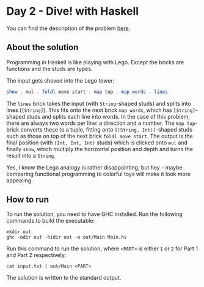 # Day 2 - Dive! with Haskell
You can find the description of the problem [here][1].

## About the solution
Programming in Haskell is like playing with Lego. Except the bricks are
functions and the studs are types.

The input gets shoved into the Lego tower:

```haskell
show . mul . foldl move start . map tup . map words . lines
```

The `lines` brick takes the input (with `String`-shaped studs) and splits into
lines (`[String]`). This fits onto the next brick `map words`, which has
`[String]`-shaped studs and splits each line into words. In the case of this
problem, there are always two words per line: a direction and a number. The
`map tup`-brick converts these to a tuple, fitting onto `[(String, Int)]`-shaped
studs such as those on top of the next brick `foldl move start`. The output is
the final position (with `(Int, Int, Int)` studs) which is clicked onto `mul`
and finally `show`, which multiply the horizontal position and depth and turns
the result into a `String`.

Yes, I know the Lego analogy is rather disappointing, but hey - maybe comparing
functional programming to colorful toys will make it look more appealing.

## How to run
To run the solution, you need to have GHC installed. Run the following commands
to build the executable:

    mkdir out
    ghc -odir out -hidir out -o out/Main Main.hs

Run this command to run the solution, where `<PART>` is either `1` or `2` for
Part 1 and Part 2 respectively:

    cat input.txt | out/Main <PART>

The solution is written to the standard output.

[1]: <https://adventofcode.com/2021/day/2>
